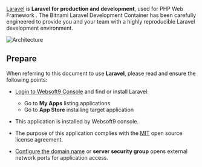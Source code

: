 [Laravel](https://laravel.com/) is **Laravel for production and development**, used for PHP Web Framework . The Bitnami Laravel Development Container has been carefully engineered to provide you and your team with a highly reproducible Laravel development environment. 


![Architecture](https://libs.websoft9.com/Websoft9/DocsPicture/zh/laravel/laravel-gui-websoft9.png)


## Prepare

When referring to this document to use **Laravel**, please read and ensure the following points:

- [Login to Websoft9 Console](./login-console) and find or install Laravel:
  - Go to **My Apps** listing applications 
  - Go to **App Store** installing target application

- This application is installed by Websoft9 console.


- The purpose of this application complies with the [MIT](https://opensource.org/licenses/MIT) open source license agreement.


- [Configure the domain name](./domain-set) or **server security group** opens external network ports for application access.